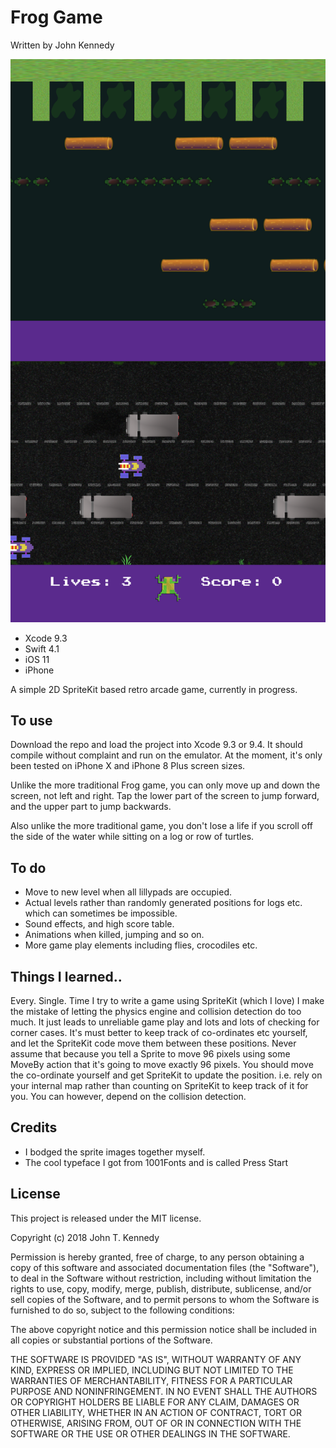 #  Frog Game

Written by John Kennedy

![screenshot](SwiftGame/screenshot.png)

* Xcode 9.3
* Swift 4.1
* iOS 11
* iPhone

A simple 2D SpriteKit based retro arcade game, currently in progress.


## To use

Download the repo and load the project into Xcode 9.3 or 9.4. It should compile without complaint and run on the emulator. At the moment, it's only been tested on iPhone X and iPhone 8 Plus screen sizes.

Unlike the more traditional Frog game, you can only move up and down the screen, not left and right. Tap the lower part of the screen to jump forward, and the upper part to jump backwards.

Also unlike the more traditional game, you don't lose a life if you scroll off the side of the water while sitting on a log or row of turtles.


## To do

* Move to new level when all lillypads are occupied.
* Actual levels rather than randomly generated positions for logs etc. which can sometimes be impossible.
* Sound effects, and high score table.
* Animations when killed, jumping and so on.
* More game play elements including flies, crocodiles etc.



## Things I learned..

Every. Single. Time I try to write a game using SpriteKit (which I love) I make the mistake of letting the physics engine and collision detection do too much. It just leads to unreliable game play and lots and lots of checking for corner cases. It's must better to keep track of co-ordinates etc yourself, and let the SpriteKit code move them between these positions. Never assume that because you tell a Sprite to move 96 pixels using some MoveBy action that it's going to move exactly 96 pixels. You should move the co-ordinate yourself and get SpriteKit to update the position. i.e. rely on your internal map rather than counting on SpriteKit to keep track of it for you. You can however, depend on the collision detection.

## Credits

* I bodged the sprite images together myself.
* The cool typeface I got from 1001Fonts and is called Press Start

## License

This project is released under the MIT license.

Copyright (c) 2018 John T. Kennedy

Permission is hereby granted, free of charge, to any person obtaining a copy
of this software and associated documentation files (the "Software"), to deal
in the Software without restriction, including without limitation the rights
to use, copy, modify, merge, publish, distribute, sublicense, and/or sell
copies of the Software, and to permit persons to whom the Software is
furnished to do so, subject to the following conditions:

The above copyright notice and this permission notice shall be included in all
copies or substantial portions of the Software.

THE SOFTWARE IS PROVIDED "AS IS", WITHOUT WARRANTY OF ANY KIND, EXPRESS OR
IMPLIED, INCLUDING BUT NOT LIMITED TO THE WARRANTIES OF MERCHANTABILITY,
FITNESS FOR A PARTICULAR PURPOSE AND NONINFRINGEMENT. IN NO EVENT SHALL THE
AUTHORS OR COPYRIGHT HOLDERS BE LIABLE FOR ANY CLAIM, DAMAGES OR OTHER
LIABILITY, WHETHER IN AN ACTION OF CONTRACT, TORT OR OTHERWISE, ARISING FROM,
OUT OF OR IN CONNECTION WITH THE SOFTWARE OR THE USE OR OTHER DEALINGS IN THE
SOFTWARE.
